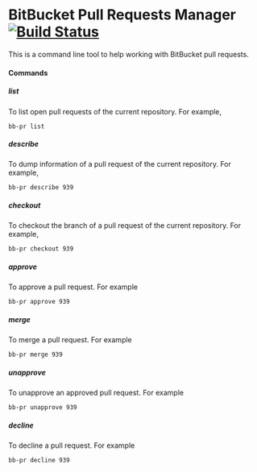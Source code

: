# BitBucket Pull Requests Manager [![Build Status](https://travis-ci.org/alexhokl/go-bb-pr.svg?branch=master)](https://travis-ci.org/alexhokl/go-bb-pr)

This is a command line tool to help working with BitBucket pull requests.

#### Commands

##### list

To list open pull requests of the current repository. For example,

```console
bb-pr list
```

##### describe

To dump information of a pull request of the current repository. For example,

```console
bb-pr describe 939
```

##### checkout

To checkout the branch of a pull request of the current repository. For example,

```console
bb-pr checkout 939
```

##### approve

To approve a pull request. For example

```console
bb-pr approve 939
```

##### merge

To merge a pull request. For example

```console
bb-pr merge 939
```

##### unapprove

To unapprove an approved pull request. For example

```console
bb-pr unapprove 939
```

##### decline

To decline a pull request. For example

```console
bb-pr decline 939
```
